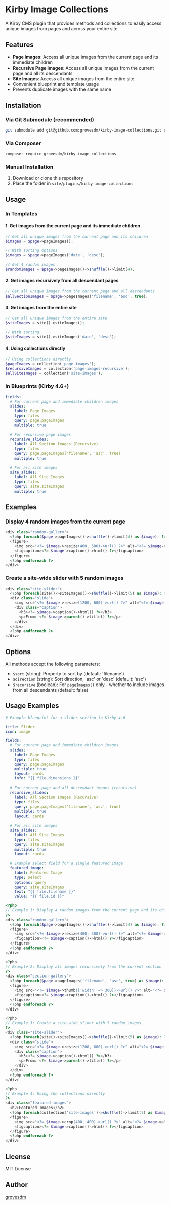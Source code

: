 # Kirby Image Collections

A Kirby CMS plugin that provides methods and collections to easily access unique images from pages and across your entire site.

## Features

- **Page Images**: Access all unique images from the current page and its immediate children
- **Recursive Page Images**: Access all unique images from the current page and all its descendants
- **Site Images**: Access all unique images from the entire site
- Convenient blueprint and template usage
- Prevents duplicate images with the same name

## Installation

### Via Git Submodule (recommended)

```bash
git submodule add git@github.com:grovesdm/kirby-image-collections.git src/site/site/plugins/kirby-image-collections
```

### Via Composer

```bash
composer require grovesdm/kirby-image-collections
```

### Manual Installation

1. Download or clone this repository
2. Place the folder in `site/plugins/kirby-image-collections`

## Usage

### In Templates

#### 1. Get images from the current page and its immediate children

```php
// Get all unique images from the current page and its children
$images = $page->pageImages();

// With sorting options
$images = $page->pageImages('date', 'desc');

// Get 4 random images
$randomImages = $page->pageImages()->shuffle()->limit(4);
```

#### 2. Get images recursively from all descendant pages

```php
// Get all unique images from the current page and all descendants
$allSectionImages = $page->pageImages('filename', 'asc', true);
```

#### 3. Get images from the entire site

```php
// Get all unique images from the entire site
$siteImages = site()->siteImages();

// With sorting
$siteImages = site()->siteImages('date', 'desc');
```

#### 4. Using collections directly

```php
// Using collections directly
$pageImages = collection('page-images');
$recursiveImages = collection('page-images-recursive');
$allSiteImages = collection('site-images');
```

### In Blueprints (Kirby 4.6+)

```yaml
fields:
  # For current page and immediate children images
  slides:
    label: Page Images
    type: files
    query: page.pageImages
    multiple: true
    
  # For recursive page images
  recursive_slides:
    label: All Section Images (Recursive)
    type: files
    query: page.pageImages('filename', 'asc', true)
    multiple: true
    
  # For all site images
  site_slides:
    label: All Site Images
    type: files
    query: site.siteImages
    multiple: true
```

## Examples

### Display 4 random images from the current page

```php
<div class="random-gallery">
  <?php foreach($page->pageImages()->shuffle()->limit(4) as $image): ?>
  <figure>
    <img src="<?= $image->resize(400, 300)->url() ?>" alt="<?= $image->alt() ?>">
    <figcaption><?= $image->caption()->html() ?></figcaption>
  </figure>
  <?php endforeach ?>
</div>
```

### Create a site-wide slider with 5 random images

```php
<div class="site-slider">
  <?php foreach(site()->siteImages()->shuffle()->limit(5) as $image): ?>
  <div class="slide">
    <img src="<?= $image->resize(1200, 600)->url() ?>" alt="<?= $image->alt() ?>">
    <div class="caption">
      <h3><?= $image->caption()->html() ?></h3>
      <p>From: <?= $image->parent()->title() ?></p>
    </div>
  </div>
  <?php endforeach ?>
</div>
```

## Options

All methods accept the following parameters:

- `$sort` (string): Property to sort by (default: 'filename')
- `$direction` (string): Sort direction, 'asc' or 'desc' (default: 'asc')
- `$recursive` (boolean): For `pageImages()` only - whether to include images from all descendants (default: false)

## Usage Examples

```yaml
# Example blueprint for a slider section in Kirby 4.6

title: Slider
icon: image

fields:
  # For current page and immediate children images
  slides:
    label: Page Images
    type: files
    query: page.pageImages
    multiple: true
    layout: cards
    info: "{{ file.dimensions }}"
    
  # For current page and all descendant images (recursive)
  recursive_slides:
    label: All Section Images (Recursive)
    type: files
    query: page.pageImages('filename', 'asc', true)
    multiple: true
    layout: cards
    
  # For all site images
  site_slides:
    label: All Site Images
    type: files
    query: site.siteImages
    multiple: true
    layout: cards
    
  # Example select field for a single featured image
  featured_image:
    label: Featured Image
    type: select
    options: query
    query: site.siteImages
    text: "{{ file.filename }}"
    value: "{{ file.id }}"
```

```php
<?php
// Example 1: Display 4 random images from the current page and its children
?>
<div class="random-gallery">
  <?php foreach($page->pageImages()->shuffle()->limit(4) as $image): ?>
  <figure>
    <img src="<?= $image->resize(400, 300)->url() ?>" alt="<?= $image->alt() ?>">
    <figcaption><?= $image->caption()->html() ?></figcaption>
  </figure>
  <?php endforeach ?>
</div>

<?php
// Example 2: Display all images recursively from the current section
?>
<div class="section-gallery">
  <?php foreach($page->pageImages('filename', 'asc', true) as $image): ?>
  <figure>
    <img src="<?= $image->thumb(['width' => 300])->url() ?>" alt="<?= $image->alt() ?>">
    <figcaption><?= $image->caption()->html() ?></figcaption>
  </figure>
  <?php endforeach ?>
</div>

<?php
// Example 3: Create a site-wide slider with 5 random images
?>
<div class="site-slider">
  <?php foreach(site()->siteImages()->shuffle()->limit(5) as $image): ?>
  <div class="slide">
    <img src="<?= $image->resize(1200, 600)->url() ?>" alt="<?= $image->alt() ?>">
    <div class="caption">
      <h3><?= $image->caption()->html() ?></h3>
      <p>From: <?= $image->parent()->title() ?></p>
    </div>
  </div>
  <?php endforeach ?>
</div>

<?php
// Example 4: Using the collections directly
?>
<div class="featured-images">
  <h2>Featured Images</h2>
  <?php foreach(collection('site-images')->shuffle()->limit(3) as $image): ?>
  <figure>
    <img src="<?= $image->crop(400, 400)->url() ?>" alt="<?= $image->alt() ?>">
    <figcaption><?= $image->caption()->html() ?></figcaption>
  </figure>
  <?php endforeach ?>
</div>
```

## License

MIT License

## Author

[grovesdm](https://github.com/grovesdm)